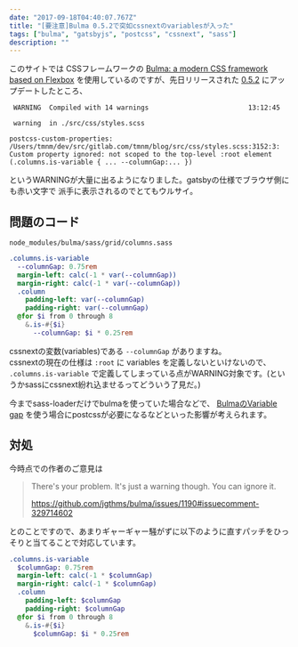 ```yaml
---
date: "2017-09-18T04:40:07.767Z"
title: "[要注意]Bulma 0.5.2で突如cssnextのvariablesが入った"
tags: ["bulma", "gatsbyjs", "postcss", "cssnext", "sass"]
description: ""
---
```


このサイトでは CSSフレームワークの [Bulma: a modern CSS framework based on Flexbox](http://bulma.io/)
を使用しているのですが、先日リリースされた
[0.5.2](https://github.com/jgthms/bulma/blob/master/CHANGELOG.md#052)
にアップデートしたところ、

```
 WARNING  Compiled with 14 warnings                         13:12:45

 warning  in ./src/css/styles.scss

postcss-custom-properties: /Users/tmnm/dev/src/gitlab.com/tmnm/blog/src/css/styles.scss:3152:3: Custom property ignored: not scoped to the top-level :root element (.columns.is-variable { ... --columnGap:... })
```

というWARNINGが大量に出るようになりました。gatsbyの仕様でブラウザ側にも赤い文字で
派手に表示されるのでとてもウルサイ。

## 問題のコード

`node_modules/bulma/sass/grid/columns.sass`

```sass
.columns.is-variable
  --columnGap: 0.75rem
  margin-left: calc(-1 * var(--columnGap))
  margin-right: calc(-1 * var(--columnGap))
  .column
    padding-left: var(--columnGap)
    padding-right: var(--columnGap)
  @for $i from 0 through 8
    &.is-#{$i}
      --columnGap: $i * 0.25rem
```
cssnextの変数(variables)である `--columnGap` がありますね。  
cssnextの現在の仕様は `:root` に variables を定義しないといけないので、 `.columns.is-variable`
で定義してしまっている点がWARNING対象です。(というかsassにcssnext紛れ込ませるってどういう了見だ。)

今までsass-loaderだけでbulmaを使っていた場合などで、
[BulmaのVariable gap](http://bulma.io/documentation/columns/gap/#variable-gap)
を使う場合にpostcssが必要になるなどといった影響が考えられます。

## 対処

今時点での作者のご意見は

> There's your problem. It's just a warning though. You can ignore it.
>
> https://github.com/jgthms/bulma/issues/1190#issuecomment-329714602

 とのことですので、あまりギャーギャー騒がずに以下のように直すパッチをひっそりと当てることで対応しています。

 ```sass
.columns.is-variable
   $columnGap: 0.75rem
   margin-left: calc(-1 * $columnGap)
   margin-right: calc(-1 * $columnGap)
   .column
     padding-left: $columnGap
     padding-right: $columnGap
   @for $i from 0 through 8
     &.is-#{$i}
       $columnGap: $i * 0.25rem
 ```

